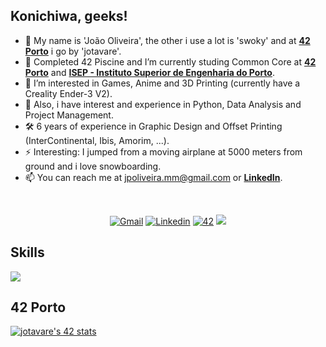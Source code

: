 <!---
DESCRIPTION
--->
## Konichiwa, geeks!

- 👋 My name is 'João Oliveira', the other i use a lot is 'swoky' and at [**42 Porto**](https://www.42porto.com) i go by 'jotavare'.
- 🌱 Completed 42 Piscine and I’m currently studing Common Core at [**42 Porto**](https://www.42porto.com) and [**ISEP - Instituto Superior de Engenharia do Porto**](https://www.isep.ipp.pt).
- 👀 I’m interested in Games, Anime and 3D Printing (currently have a Creality Ender-3 V2).
- 🚀 Also, i have interest and experience in Python, Data Analysis and Project Management.
- 🛠️ 6 years of experience in Graphic Design and Offset Printing (InterContinental, Ibis, Amorim, ...).
- ⚡ Interesting: I jumped from a moving airplane at 5000 meters from ground and i love snowboarding.
- 📫 You can reach me at jpoliveira.mm@gmail.com or [**LinkedIn**](https://www.linkedin.com/in/joaoptoliveira/).

<!---
SMALL ICONS
--->
<br/>
<p align="center">
<a href='mailto:jpoliveira.mm@gmail.com' target="_blank"><img alt='Gmail' src='https://img.shields.io/badge/Gmail-100000?style=flat&logo=Gmail&logoColor=white&labelColor=EA4335&color=EA4335'/></a>
</a>
<a href='https://www.linkedin.com/in/joaoptoliveira' target="_blank"><img alt='Linkedin' src='https://img.shields.io/badge/LinkedIn-100000?style=flat&logo=Linkedin&logoColor=white&labelColor=0A66C2&color=0A66C2'/></a>
</a>
<a href='https://profile.intra.42.fr/users/jotavare' target="_blank"><img alt='42' src='https://img.shields.io/badge/42_Porto-100000?style=flat&logo=42&logoColor=white&labelColor=000000&color=000000'/></a>
</a>
<img src="https://komarev.com/ghpvc/?username=jotavare&style=flat&color=orange"></a>
</a>
</p>

<!---
BIG ICONS
--->
## Skills
<p align="left">
  <a href="https://skillicons.dev">
    <img src="https://skillicons.dev/icons?i=c,html,css,python,php,git,github,bash,linux,mysql,stackoverflow,wordpress,discord,linkedin,instagram,atom,emacs,idea,vim,vscode,ai,ps,au,sketchup,autocad,markdown" />
  </a>
</p>

## 42 Porto
[![jotavare's 42 stats](https://badge42.vercel.app/api/v2/clbvkpdqt00110fl38ozdkwj4/stats?cursusId=21&coalitionId=293)](https://github.com/JaeSeoKim/badge42)

<!---
jotavare/jotavare is a ✨ special ✨ repository because its `README.md` (this file) appears on your GitHub profile.
You can click the Preview link to take a look at your changes.
--->
